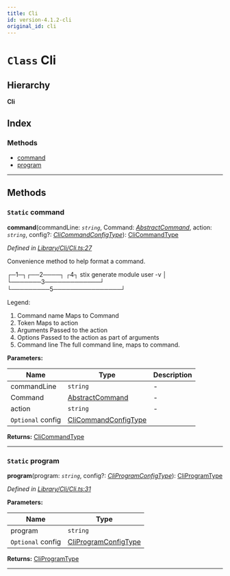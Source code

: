 ```yaml
---
title: Cli
id: version-4.1.2-cli
original_id: cli
---
```


# `Class` Cli

## Hierarchy

**Cli**

## Index

### Methods

* [command](cli#command)
* [program](cli#program)

---

## Methods

<a id="command"></a>

### `Static` command

**command**(commandLine: *`string`*, Command: *[AbstractCommand](abstractcommand)*, action: *`string`*, config?: *[CliCommandConfigType]()*): [CliCommandType]()

*Defined in [Library/Cli/Cli.ts:27](https://github.com/SpoonX/stix/blob/64b0f60/src/Library/Cli/Cli.ts#L27)*

Convenience method to help format a command.

┌─1─┐┌──2────┐ ┌4┐ stix generate module user -v │ └───────3─────────────┘ └─────────5────────────────┘

Legend:

1.  Command name Maps to Command
2.  Token Maps to action
3.  Arguments Passed to the action
4.  Options Passed to the action as part of arguments
5.  Command line The full command line, maps to command.

**Parameters:**

| Name | Type | Description |
| ------ | ------ | ------ |
| commandLine | `string` |  \- |
| Command | [AbstractCommand](abstractcommand) |  \- |
| action | `string` |  \- |
| `Optional` config | [CliCommandConfigType]() |   |

**Returns:** [CliCommandType]()

___
<a id="program"></a>

### `Static` program

**program**(program: *`string`*, config?: *[CliProgramConfigType]()*): [CliProgramType]()

*Defined in [Library/Cli/Cli.ts:31](https://github.com/SpoonX/stix/blob/64b0f60/src/Library/Cli/Cli.ts#L31)*

**Parameters:**

| Name | Type |
| ------ | ------ |
| program | `string` |
| `Optional` config | [CliProgramConfigType]() |

**Returns:** [CliProgramType]()

___


